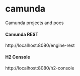 # camunda
Camunda projects and pocs



#### Camunda REST

http://localhost:8080/engine-rest



#### H2 Console

http://localhost:8080/h2-console